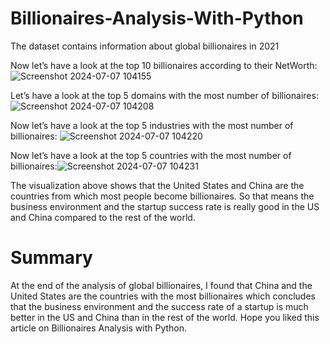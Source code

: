 # Billionaires-Analysis-With-Python
The dataset contains information about global billionaires in 2021

Now let’s have a look at the top 10 billionaires according to their NetWorth:
![Screenshot 2024-07-07 104155](https://github.com/RahulSharma23b/Billionaires-Analysis-/assets/92786939/6f91dada-a5c6-4d33-82ff-3ad08597bcd1)

Let’s have a look at the top 5 domains with the most number of billionaires:
![Screenshot 2024-07-07 104208](https://github.com/RahulSharma23b/Billionaires-Analysis-/assets/92786939/e66bc5e0-2311-491d-8c8e-78052cdd2b55)

Now let’s have a look at the top 5 industries with the most number of billionaires:
![Screenshot 2024-07-07 104220](https://github.com/RahulSharma23b/Billionaires-Analysis-/assets/92786939/6a9e8b6f-0e59-4095-a916-a2adec4c7b97)

Now let’s have a look at the top 5 countries with the most number of billionaires:![Screenshot 2024-07-07 104231](https://github.com/RahulSharma23b/Billionaires-Analysis-/assets/92786939/af8a6bb0-6cba-4493-bcff-43a3b2f40730)

The visualization above shows that the United States and China are the countries from which most people become billionaires. So that means the business environment and the startup success rate is really good in the US and China compared to the rest of the world.

# Summary
 At the end of the analysis of global billionaires, I found that China and the United States are the countries with the most billionaires which concludes that the business environment and the success rate of a startup is much better in the US and China than in the rest of the world. Hope you liked this article on Billionaires Analysis with Python.
